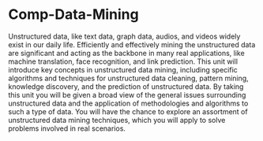 # Comp-Data-Mining

Unstructured data, like text data, graph data, audios, and videos widely exist in our daily life. Efficiently and effectively mining the unstructured data are significant and acting as the backbone in many real applications, like machine translation, face recognition, and link prediction. This unit will introduce key concepts in unstructured data mining, including specific algorithms and techniques for unstructured data cleaning, pattern mining, knowledge discovery, and the prediction of unstructured data. By taking this unit you will be given a broad view of the general issues surrounding unstructured data and the application of methodologies and algorithms to such a type of data. You will have the chance to explore an assortment of unstructured data mining techniques, which you will apply to solve problems involved in real scenarios.
